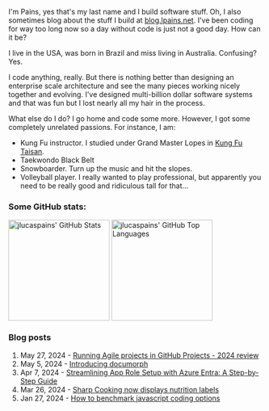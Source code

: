 I'm Pains, yes that's my last name and I build software stuff. Oh, I also sometimes blog about the stuff I build at [blog.lpains.net](https://blog.lpains.net). I've been coding for way too long now so a day without code is just not a good day. How can it be?

I live in the USA, was born in Brazil and miss living in Australia. Confusing? Yes.

I code anything, really. But there is nothing better than designing an enterprise scale architecture and see the many pieces working nicely together and evolving. I've designed multi-billion dollar software systems and that was fun but I lost nearly all my hair in the process.

What else do I do? I go home and code some more. However, I got some completely unrelated passions. For instance, I am:

  * Kung Fu instructor. I studied under Grand Master Lopes in [Kung Fu Taisan](http://kungfutaisan.com.br/).
  * Taekwondo Black Belt
  * Snowboarder. Turn up the music and hit the slopes. 
  * Volleyball player. I really wanted to play professional, but apparently you need to be really good and ridiculous tall for that...

### Some GitHub stats:
<div>
 <img height="200" align="center" src="https://github-readme-stats.vercel.app/api?username=jlucaspains&show_icons=true&theme=dark&count_private=true&rank_icon=github" alt="jlucaspains' GitHub Stats" />
 <img height="200" align="center" src="https://github-readme-stats.vercel.app/api/top-langs/?username=jlucaspains&theme=dark&layout=compact" 
   alt="jlucaspains' GitHub Top Languages" />
</div>

### Blog posts
<!-- BLOG-POST-LIST:START -->
1. May 27, 2024 - [Running Agile projects in GitHub Projects - 2024 review](https://blog.lpains.net/posts/2024-05-27-2024-review-github-sprint-projects/)
1. May 5, 2024 - [Introducing documorph](https://blog.lpains.net/posts/2024-05-05-introducing-documorph/)
1. Apr 7, 2024 - [Streamlining App Role Setup with Azure Entra: A Step-by-Step Guide](https://blog.lpains.net/posts/2024-04-07-adding-roles-to-azure-entra-app-regs/)
1. Mar 26, 2024 - [Sharp Cooking now displays nutrition labels](https://blog.lpains.net/posts/2024-03-26-sharp-cooking-nutrition-label/)
1. Jan 27, 2024 - [How to benchmark javascript coding options](https://blog.lpains.net/posts/2024-01-27-how-to-benchmark-javascript/)<!-- BLOG-POST-LIST:END -->
